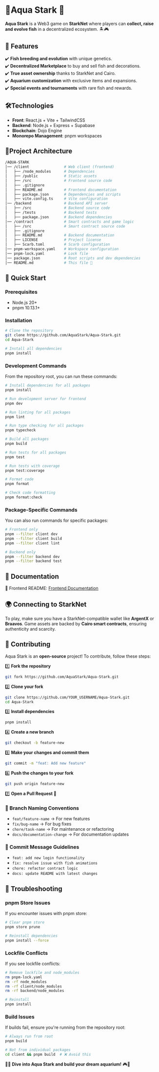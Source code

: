

# 🌊Aqua Stark 🐠

**Aqua Stark** is a Web3 game on **StarkNet** where players can **collect, raise and evolve fish** in a decentralized ecosystem. 🏝️🎮

## 🚀 Features  
✔️ **Fish breeding and evolution** with unique genetics.  
✔️ **Decentralized Marketplace** to buy and sell fish and decorations.  
✔️ **True asset ownership** thanks to StarkNet and Cairo.  
✔️ **Aquarium customization** with exclusive items and expansions.  
✔️ **Special events and tournaments** with rare fish and rewards.  

## 🛠️Technologies  
- **Front**: React.js + Vite + TailwindCSS  
- **Backend**: Node.js + Express + Supabase
- **Blockchain**: Dojo Engine
- **Monorepo Management**: pnpm workspaces  

## 📂Project Architecture

```sh
/AQUA-STARK
│── /client                # Web client (frontend)
│   ├── /node_modules      # Dependencies
│   ├── /public            # Static assets
│   ├── /src               # Frontend source code
│   ├── .gitignore
│   ├── README.md          # Frontend documentation
│   ├── package.json       # Dependencies and scripts
│   ├── vite.config.ts     # Vite configuration
│── /backend               # Backend API server
│   ├── /src               # Backend source code
│   ├── /tests             # Backend tests
│   ├── package.json       # Backend dependencies
│── /contract              # Smart contracts and game logic
│   ├── /src               # Smart contract source code
│   ├── .gitignore
│   ├── README.md          # Backend documentation
│   ├── LICENSE            # Project license
│   ├── Scarb.toml         # Scarb configuration
│── pnpm-workspace.yaml    # Workspace configuration
│── pnpm-lock.yaml         # Lock file
│── package.json           # Root scripts and dev dependencies
│── README.md              # This file 🚀
```

## 🚀 Quick Start

### Prerequisites
- Node.js 20+
- pnpm 10.13.1+

### Installation
```bash
# Clone the repository
git clone https://github.com/AquaStark/Aqua-Stark.git
cd Aqua-Stark

# Install all dependencies
pnpm install
```

### Development Commands

From the repository root, you can run these commands:

```bash
# Install dependencies for all packages
pnpm install

# Run development server for frontend
pnpm dev

# Run linting for all packages
pnpm lint

# Run type checking for all packages
pnpm typecheck

# Build all packages
pnpm build

# Run tests for all packages
pnpm test

# Run tests with coverage
pnpm test:coverage

# Format code
pnpm format

# Check code formatting
pnpm format:check
```

### Package-Specific Commands

You can also run commands for specific packages:

```bash
# Frontend only
pnpm --filter client dev
pnpm --filter client build
pnpm --filter client lint

# Backend only
pnpm --filter backend dev
pnpm --filter backend test
```

## 📖 Documentation  

🔹 Frontend README: [Frontend Documentation](https://github.com/AquaStark/Aqua-Stark-V.2/blob/main/client/README.md)  

## 🌍 Connecting to StarkNet  
To play, make sure you have a StarkNet-compatible wallet like **ArgentX** or **Braavos**. Game assets are backed by **Cairo smart contracts**, ensuring authenticity and scarcity.  

## 🤝 Contributing  
Aqua Stark is an **open-source** project! To contribute, follow these steps:  

1️⃣ **Fork the repository**  
```sh
git fork https://github.com/AquaStark/Aqua-Stark.git  
```

2️⃣ **Clone your fork**
```sh
git clone https://github.com/YOUR_USERNAME/Aqua-Stark.git  
cd Aqua-Stark  
```

3️⃣ **Install dependencies**
```sh
pnpm install
```

4️⃣ **Create a new branch**
```sh
git checkout -b feature-new  
```

5️⃣ **Make your changes and commit them**
```sh
git commit -m "feat: Add new feature"  
```

6️⃣ **Push the changes to your fork**
```sh
git push origin feature-new  
```

7️⃣ **Open a Pull Request 🚀**  

### 🔀 Branch Naming Conventions

- `feat/feature-name` → For new features  
- `fix/bug-name` → For bug fixes  
- `chore/task-name` → For maintenance or refactoring  
- `docs/documentation-change` → For documentation updates  

### 📝 Commit Message Guidelines

- `feat: add new login functionality`  
- `fix: resolve issue with fish animations`  
- `chore: refactor contract logic`  
- `docs: update README with latest changes`  

## 🔧 Troubleshooting

### pnpm Store Issues
If you encounter issues with pnpm store:
```bash
# Clear pnpm store
pnpm store prune

# Reinstall dependencies
pnpm install --force
```

### Lockfile Conflicts
If you see lockfile conflicts:
```bash
# Remove lockfile and node_modules
rm pnpm-lock.yaml
rm -rf node_modules
rm -rf client/node_modules
rm -rf backend/node_modules

# Reinstall
pnpm install
```

### Build Issues
If builds fail, ensure you're running from the repository root:
```bash
# Always run from root
pnpm build

# Not from individual packages
cd client && pnpm build  # ❌ Avoid this
```

🌊🐠 **Dive into Aqua Stark and build your dream aquarium!** 🎮🚀
